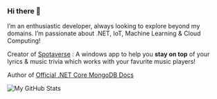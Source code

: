 ### Hi there 👋

I’m an enthusiastic developer, always looking to explore beyond my domains. I’m passionate
about .NET, IoT, Machine Learning & Cloud Computing!

Creator of [Spotaverse](https://www.microsoft.com/store/productId/9P0SV62435TW) : A windows app to help you **stay on top** of your lyrics & music trivia which works with your favurite music players!

Author of [Official .NET Core MongoDB Docs](https://docs.microsoft.com/en-us/aspnet/core/tutorials/first-mongo-app?view=aspnetcore-3.1&tabs=visual-studio)

![My GitHub Stats](https://github-readme-stats.vercel.app/api?username=prkhandelwal&show_icons=true_color=fff&icon_color=037AFE&text_color=000000&bg_color=ffffff)

<!--
**prkhandelwal/prkhandelwal** is a ✨ _special_ ✨ repository because its `README.md` (this file) appears on your GitHub profile.

Here are some ideas to get you started:

- 🔭 I’m currently working on ...
- 🌱 I’m currently learning ...
- 👯 I’m looking to collaborate on ...
- 🤔 I’m looking for help with ...
- 💬 Ask me about ...
- 📫 How to reach me: ...
- 😄 Pronouns: ...
- ⚡ Fun fact: ...
-->

